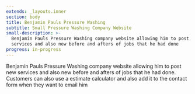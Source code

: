 ```yaml
---
extends: _layouts.inner
section: body
title: Benjamin Pauls Pressure Washing
subtitle: Small Pressure Washing Company Website
small-description: >-
  Benjamin Pauls Pressure Washing company website allowing him to post new
  services and also new before and afters of jobs that he had done
progress: in-progress
---
```

Benjamin Pauls Pressure Washing company website allowing him to post new services and also new before and afters of jobs that he had done. Customers can also use a estimate calculator and also add it to the contact form when they want to email him
